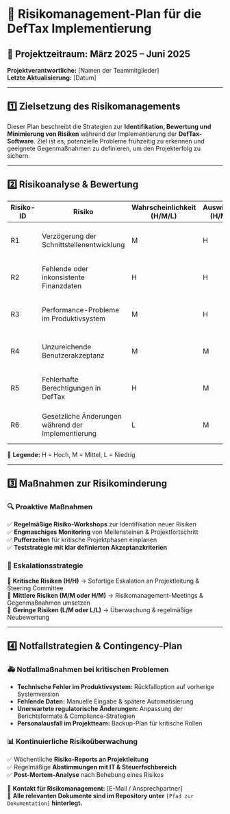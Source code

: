 # 📌 Risikomanagement-Plan für die DefTax Implementierung

## 📅 **Projektzeitraum:** März 2025 – Juni 2025  
**Projektverantwortliche:** [Namen der Teammitglieder]  
**Letzte Aktualisierung:** [Datum]  

---
## **1️⃣ Zielsetzung des Risikomanagements**
Dieser Plan beschreibt die Strategien zur **Identifikation, Bewertung und Minimierung von Risiken** während der Implementierung der **DefTax-Software**. Ziel ist es, potenzielle Probleme frühzeitig zu erkennen und geeignete Gegenmaßnahmen zu definieren, um den Projekterfolg zu sichern.

---
## **2️⃣ Risikoanalyse & Bewertung**
| Risiko-ID | Risiko | Wahrscheinlichkeit (H/M/L) | Auswirkung (H/M/L) | Gegenmaßnahmen |
|----------|--------|------------------|----------------|----------------|
| R1 | Verzögerung der Schnittstellenentwicklung | M | H | Frühzeitige Koordination mit IT, regelmäßige Status-Checks |
| R2 | Fehlende oder inkonsistente Finanzdaten | H | H | Datenvalidierung vor Integration, enge Abstimmung mit Fachbereich |
| R3 | Performance-Probleme im Produktivsystem | M | H | Lasttests & Performance-Optimierungen vor Go-Live |
| R4 | Unzureichende Benutzerakzeptanz | M | M | Schulungen & frühzeitige Einbindung der Key-User |
| R5 | Fehlerhafte Berechtigungen in DefTax | H | M | Detaillierte Berechtigungstests & Validierung durch IT |
| R6 | Gesetzliche Änderungen während der Implementierung | L | M | Laufende Beobachtung der regulatorischen Anforderungen |

📌 **Legende:** H = Hoch, M = Mittel, L = Niedrig

---
## **3️⃣ Maßnahmen zur Risikominderung**
### **🔍 Proaktive Maßnahmen**
✅ **Regelmäßige Risiko-Workshops** zur Identifikation neuer Risiken  
✅ **Engmaschiges Monitoring** von Meilensteinen & Projektfortschritt  
✅ **Pufferzeiten** für kritische Projektphasen einplanen  
✅ **Teststrategie mit klar definierten Akzeptanzkriterien**  

### **🚨 Eskalationsstrategie**
📌 **Kritische Risiken (H/H)** → Sofortige Eskalation an Projektleitung & Steering Committee  
📌 **Mittlere Risiken (M/M oder H/M)** → Risikomanagement-Meetings & Gegenmaßnahmen umsetzen  
📌 **Geringe Risiken (L/M oder L/L)** → Überwachung & regelmäßige Neubewertung  

---
## **4️⃣ Notfallstrategien & Contingency-Plan**
### **🚑 Notfallmaßnahmen bei kritischen Problemen**
- **Technische Fehler im Produktivsystem:** Rückfalloption auf vorherige Systemversion
- **Fehlende Daten:** Manuelle Eingabe & spätere Automatisierung
- **Unerwartete regulatorische Änderungen:** Anpassung der Berichtsformate & Compliance-Strategien
- **Personalausfall im Projektteam:** Backup-Plan für kritische Rollen

### **📊 Kontinuierliche Risikoüberwachung**
✅ Wöchentliche **Risiko-Reports an Projektleitung**  
✅ Regelmäßige **Abstimmungen mit IT & Steuerfachbereich**  
✅ **Post-Mortem-Analyse** nach Behebung eines Risikos  

📩 **Kontakt für Risikomanagement:** [E-Mail / Ansprechpartner]  
📂 **Alle relevanten Dokumente sind im Repository unter** `[Pfad zur Dokumentation]` **hinterlegt.**

